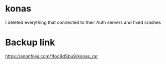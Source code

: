 # konas
I deleted everything that connected to their Auth servers and fixed crashes


# Backup link

https://anonfiles.com/1focBdSbu9/konas_rar
